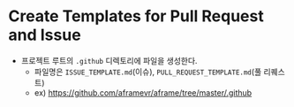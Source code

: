 # Create Templates for Pull Request and Issue
- 프로젝트 루트의 `.github` 디렉토리에 파일을 생성한다.
  - 파일명은 `ISSUE_TEMPLATE.md`(이슈), `PULL_REQUEST_TEMPLATE.md`(풀 리퀘스트)
  - ex) https://github.com/aframevr/aframe/tree/master/.github
